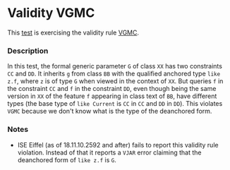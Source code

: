# Validity VGMC

This [test](.) is exercising the validity rule [VGMC](../Readme.md).

### Description

In this test, the formal generic parameter `G` of class `XX` has two constraints `CC` and `DD`. It inherits `g` from class `BB` with the qualified anchored type `like z.f`, where `z` is of type `G` when viewed in the context of `XX`. But queries `f` in the constraint `CC` and `f` in the constraint `DD`, even though being the same version in `XX` of the feature `f` appearing in class text of `BB`, have different types (the base type of `like Current` is `CC` in `CC` and `DD` in `DD`). This violates `VGMC` because we don't know what is the type of the deanchored form.

### Notes

* ISE Eiffel (as of 18.11.10.2592 and after) fails to report this validity rule violation. Instead of that it reports a `VJAR` error claiming that the deanchored form of `like z.f` is `G`.
